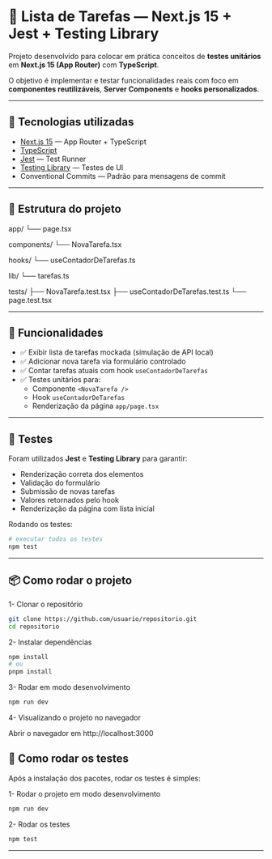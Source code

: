 # 📝 Lista de Tarefas — Next.js 15 + Jest + Testing Library

Projeto desenvolvido para colocar em prática conceitos de **testes unitários** em **Next.js 15 (App Router)** com **TypeScript**.

O objetivo é implementar e testar funcionalidades reais com foco em **componentes reutilizáveis**, **Server Components** e **hooks personalizados**.

---

## 🚀 Tecnologias utilizadas
- [Next.js 15](https://nextjs.org/) — App Router + TypeScript
- [TypeScript](https://www.typescriptlang.org/)
- [Jest](https://jestjs.io/) — Test Runner
- [Testing Library](https://testing-library.com/docs/react-testing-library/intro/) — Testes de UI
- Conventional Commits — Padrão para mensagens de commit

---

## 📂 Estrutura do projeto

app/
└── page.tsx

components/
└── NovaTarefa.tsx

hooks/
└── useContadorDeTarefas.ts

lib/
└── tarefas.ts

tests/
├── NovaTarefa.test.tsx
├── useContadorDeTarefas.test.ts
└── page.test.tsx


---

## 📌 Funcionalidades
- ✅ Exibir lista de tarefas mockada (simulação de API local)
- ✅ Adicionar nova tarefa via formulário controlado
- ✅ Contar tarefas atuais com hook `useContadorDeTarefas`
- ✅ Testes unitários para:
  - Componente `<NovaTarefa />`
  - Hook `useContadorDeTarefas`
  - Renderização da página `app/page.tsx`

---

## 🧪 Testes

Foram utilizados **Jest** e **Testing Library** para garantir:
- Renderização correta dos elementos
- Validação do formulário
- Submissão de novas tarefas
- Valores retornados pelo hook
- Renderização da página com lista inicial

Rodando os testes:
```bash
# executar todos os testes
npm test
```

---

## 📦 Como rodar o projeto

1- Clonar o repositório
````bash
git clone https://github.com/usuario/repositorio.git
cd repositorio
````
2- Instalar dependências

````bash
npm install
# ou
pnpm install
````

3- Rodar em modo desenvolvimento

````bash
npm run dev
````

4- Visualizando o projeto no navegador

Abrir o navegador em http://localhost:3000

## 📝 Como rodar os testes
 Após a instalação dos pacotes, rodar os testes é simples:

1- Rodar o projeto em modo desenvolvimento
````bash
npm run dev
````

2- Rodar os testes
````bash
npm test
````

---